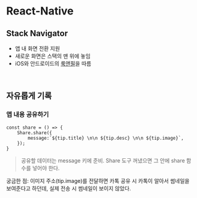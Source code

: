 # React-Native
## Stack Navigator<br>
- 앱 내 화면 전환 지원
- 새로운 화면은 스택의 맨 위에 놓임
- iOS와 안드로이드의 [룩앤필](https://ko.wikipedia.org/wiki/%EB%A3%A9_%EC%95%A4%EB%93%9C_%ED%95%84)을 따름<br>

<br>

## 자유롭게 기록

### 앱 내용 공유하기
```
const share = () => {
    Share.share({
        message:`${tip.title} \n\n ${tip.desc} \n\n ${tip.image}`,
    });
}
```
>공유할 데이터는 message 키에 준비. Share 도구 꺼냈으면 그 안에 share 함수를 넣어야 한다.<br>

궁금한 점: 이미지 주소(tip.image)를 전달하면 카톡 공유 시 카톡이 알아서 썸네일을 보여준다고 하던데, 실제 전송 시 썸네일이 보이지 않았다. 
